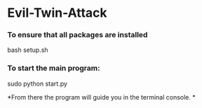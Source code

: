 # Evil-Twin-Attack


### To ensure that all packages are installed
bash setup.sh

### To start the main program:
sudo python start.py


*From there the program will guide you in the terminal console. *
